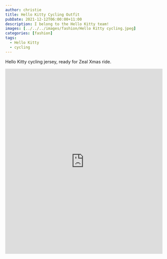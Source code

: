 ```yaml
---
author: christie
title: Hello Kitty Cycling Outfit
pubDate: 2021-12-12T06:00:00+11:00
description: I belong to the Hello Kitty team!
images: [../../../images/fashion/Hello Kitty cycling.jpeg]
categories: [fashion]
tags:
  - Hello Kitty
  - cycling
---
```


Hello Kitty cycling jersey, ready for Zeal Xmas ride.

<iframe src="https://www.facebook.com/plugins/post.php?href=https%3A%2F%2Fwww.facebook.com%2Fchris1.tham%2Fposts%2Fpfbid02AizqkL5GvTLXbt3QB5HNHZ5EBc1bfQHt4Aw4fXGfH1HFjdFAncYSf6MgNs6tntGDl&show_text=true&width=500" width="500" height="589" style="border:none;overflow:hidden" scrolling="no" frameborder="0" allowfullscreen="true" allow="autoplay; clipboard-write; encrypted-media; picture-in-picture; web-share"></iframe>
